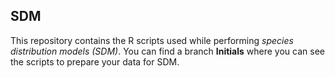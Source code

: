 ## SDM
This repository contains the R scripts used while performing *species distribution models (SDM)*. You can find a branch **Initials** where you can see the scripts to prepare your data for SDM.
